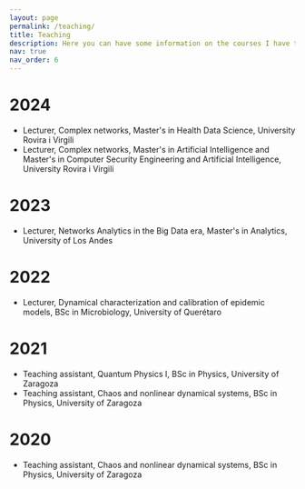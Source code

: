 ```yaml
---
layout: page
permalink: /teaching/
title: Teaching
description: Here you can have some information on the courses I have taught
nav: true
nav_order: 6
---
```


# 2024
* Lecturer, Complex networks, Master's in Health Data Science, University Rovira i Virgili 
* Lecturer, Complex networks, Master's in Artificial Intelligence and Master's in Computer Security Engineering and Artificial Intelligence, University Rovira i Virgili
  
# 2023
* Lecturer, Networks Analytics in the Big Data era, Master's in Analytics, University of Los Andes
  
# 2022
* Lecturer, Dynamical characterization and calibration of epidemic models, BSc in Microbiology, University of Querétaro
  
# 2021
* Teaching assistant, Quantum Physics I, BSc in Physics, University of Zaragoza
* Teaching assistant, Chaos and nonlinear dynamical systems, BSc in Physics, University of Zaragoza
  
# 2020
* Teaching assistant, Chaos and nonlinear dynamical systems, BSc in Physics, University of Zaragoza

